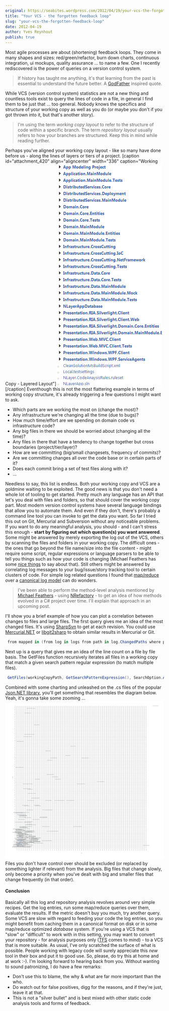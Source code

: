 ```yaml
---
original: https://seabites.wordpress.com/2012/04/19/your-vcs-the-forgotten-feedback-loop/
title: "Your VCS - the forgotten feedback loop"
slug: "your-vcs-the-forgotten-feedback-loop"
date: 2012-04-19
author: Yves Reynhout
publish: true
---
```

Most agile processes are about (shortening) feedback loops. They come in many shapes and sizes: red/green/refactor, burn down charts, continuous integration, ui mockups, quality assurance ... to name a few. One I recently rediscovered is the power of queries on a version control system.

> If history has taught me anything, it's that learning from the past is essential to understand the future better. A [GodFather](http://www.youtube.com/watch?v=4dWE_ag9W6o "The GodFather") inspired quote.

While VCS (version control system) statistics are not a new thing and countless tools exist to query the lines of code in a file, in general I find them to be just that ... too general. Nobody knows the specifics and structure of your working copy as well as you do (or maybe you don't if you got thrown into it, but that's another story).

> I'm using the term *working copy layout* to refer to the structure of code within a specific branch. The term *repository layout* usually refers to how your branches are structured. Keep this in mind while reading further.

Perhaps you've aligned your working copy layout - like so many have done before us - along the lines of layers or tiers of a project. \[caption id="attachment\_420" align="aligncenter" width="336" caption="Working Copy - Layered Layout"\]![Working Copy - Layered Layout](workingcopylayout.png)\[/caption\] Eventhough this is not the most flattering example in terms of working copy structure, it's already triggering a few questions I might want to ask.

-   Which parts are we working the most on (change the most)?
-   Any infrastructure we're changing all the time (due to bugs)?
-   How much time/effort are we spending on domain code vs infrastructure code?
-   Any big files in there we should be worried about (changing all the time)?
-   Any files in there that have a tendency to change together but cross boundaries (project/tier/layer)?
-   How are we committing (big/small changesets, frequency of commits)?
-   Are we committing changes all over the code base or in certain parts of it?
-   Does each commit bring a set of test files along with it?
-   ...

Needless to say, this list is endless. Both your working copy and VCS are a goldmine waiting to be exploited. The good news is that you don't need a whole lot of tooling to get started. Pretty much any language has an API that let's you deal with files and folders, so that should cover the working copy part. Most modern version control systems have several language bindings that allow you to automate them. And even if they don't, there's probably a command line tool you can invoke to get the data you want. So far I tried this out on Git, Mercurial and Subversion without any noticeable problems. If you want to do any meaningful analysis, you should - and I can't stress this enough - **start by figuring out which question(s) you want answered**. Some might be answered by merely exporting the log out of the VCS, others by scanning the files and folders in your working copy. The difficult ones - the ones that go beyond the file name/size into the file content - might require some script, regular expressions or language parsers to be able to tell you things such as how your code is changing (Michael Feathers has some [nice things](http://michaelfeathers.typepad.com/michael_feathers_blog/2011/09/temporal-correlation-of-class-changes.html "Temporal Correlation of Class Changes") to say about that). Still others might be answered by correlating log messages to your bug/issue/story tracking tool to certain clusters of code. For simple log related questions I found that [map/reduce](http://en.wikipedia.org/wiki/MapReduce "What is map reduce?") over a [canonical log model](http://en.wikipedia.org/wiki/Canonical_Model "What is a canonical model?") can do wonders.

> I've been able to perform the method-level analysis mentioned by [Michael Feathers](https://twitter.com/#!/mfeathers "Michael Feathers") - using [NRefactory](http://wiki.sharpdevelop.net/NRefactory.ashx "NRefactory") - to get an idea of how methods evolved in a C\# project over time. I'll explain that approach in an upcoming post.

I'll show you a brief example of how you can plot a correlation between changes to files and large files. The first query gives me an idea of the most changed files. It's using [SharpSvn](http://sharpsvn.open.collab.net/ "SharpSvn project") to get at each revision. You could use [Mercurial.NET](http://mercurialnet.codeplex.com/ "Mercurial.NET project") or [libgit2sharp](https://github.com/libgit2/libgit2sharp "LibGit2Sharp repository") to obtain similar results in Mercurial or Git. 

```csharp
 from mapped in (from log in logs from path in log.ChangedPaths where path.Action == SvnChangeAction.Add || path.Action == SvnChangeAction.Modify || path.Action == SvnChangeAction.Replace select new { Path = path.RepositoryPath, CommitCount = 1 }) group mapped by mapped.Path into reduced select new MostChangedPath { RepositoryPath = reduced.Key, CommitCount = reduced.Sum(i =&gt; i.CommitCount) }; 
```

 Next up is a query that gives me an idea of the line count on a file by file basis. The GetFiles function recursively iterates all files in a working copy that match a given search pattern regular expression (to match multiple files). 

```csharp
 GetFiles(workingCopyPath, GetSearchPatternExpression(), SearchOption.AllDirectories). Select(filePath =&gt; new FileLineCount { FilePath = filePath, LineCount = File.ReadAllLines(filePath).Length }); 
```

 Combined with some charting and unleashed on the .cs files of the popular [Json.NET library](http://json.codeplex.com/ "Json.NET"), you'll get something that resembles the diagram below. Yeah, it's gonna take some zooming ... ![File line count and commit count](filelinecountandcommit1.png) Files you don't have control over should be excluded (or replaced by something lighter if relevant) from the analysis. Big files that change slowly, only become a priority when you've dealt with big and smaller files that change frequently (in that order).

#### Conclusion

Basically all this log and repository analysis revolves around very simple recipes. Get the log entries, run some map/reduce queries over them, evaluate the results. If the metric doesn't buy you much, try another query. Some VCS are slow with regard to feeding your code the log entries, so you might benefit from caching them in a canonical format on disk or in some map/reduce optimized *database* system. If you're using a VCS that is "slow" or "difficult" to work with in this setting, you may want to convert your repository - for analysis purposes only ([TFS](http://en.wikipedia.org/wiki/Team_Foundation_Server "Team Foundation Systems") comes to mind) - to a VCS that is more suitable. As usual, I've only scratched the surface of what is possible. People working with legacy code will surely appreciate this *new* tool in their box and put it to good use. So, please, do try this at home and at work :-). I'm looking forward to hearing back from you. Without wanting to sound patronizing, I do have a few remarks:

-   Don't use this to blame, the why & what are far more important than the who.
-   Do watch out for false positives, digg for the reasons, and if they're just, leave it at that.
-   This is not a "silver bullet" and is best mixed with other static code analysis tools and forms of feedback.


